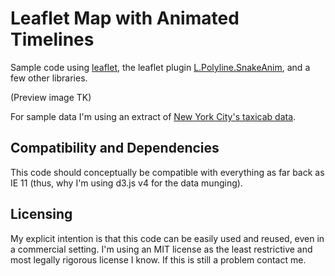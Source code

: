 # Leaflet Map with Animated Timelines
Sample code using [leaflet](https://leafletjs.com/), 
the leaflet plugin [L.Polyline.SnakeAnim](https://github.com/IvanSanchez/Leaflet.Polyline.SnakeAnim), 
and a few other libraries.

(Preview image TK)

For sample data I'm using an extract of [New York City's taxicab data](https://www1.nyc.gov/site/tlc/about/tlc-trip-record-data.page).

## Compatibility and Dependencies
This code should conceptually be compatible with everything as far back as IE 11 (thus, why I'm using d3.js v4 for the data munging).

## Licensing
My explicit intention is that this code can be easily used and reused, even in a commercial setting. 
I'm using an MIT license as the least restrictive and most legally rigorous license I know. 
If this is still a problem contact me.
